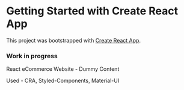 # Getting Started with Create React App

This project was bootstrapped with [Create React App](https://github.com/facebook/create-react-app).

### Work in progress

React eCommerce Website - Dummy Content

Used - CRA, Styled-Components, Material-UI
